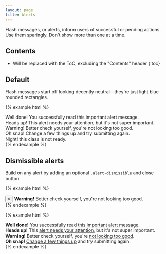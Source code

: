 ```yaml
---
layout: page
title: Alerts
---
```


Flash messages, or alerts, inform users of successful or pending actions. Use them sparingly. Don't show more than one at a time.

## Contents

* Will be replaced with the ToC, excluding the "Contents" header
{:toc}

## Default

Flash messages start off looking decently neutral—they're just light blue rounded rectangles.

{% example html %}
<div class="alert alert-success" role="alert">
  Well done! You successfully read this important alert message.
</div>
<div class="alert alert-info" role="alert">
  Heads up! This alert needs your attention, but it's not super important.
</div>
<div class="alert alert-warning" role="alert">
  Warning! Better check yourself, you're not looking too good.
</div>
<div class="alert alert-danger" role="alert">
  Oh snap! Change a few things up and try submitting again.
</div>
<div class="alert alert-dark" role="alert">
  Night! this class is not ready.
</div>
{% endexample %}

## Dismissible alerts

Build on any alert by adding an optional `.alert-dismissible` and close button.

{% example html %}
<div class="alert alert-warning alert-dismissible" role="alert">
  <button type="button" class="close" data-dismiss="alert" aria-label="Close"><span aria-hidden="true">&times;</span></button>
  <strong>Warning!</strong> Better check yourself, you're not looking too good.
</div>
{% endexample %}


{% example html %}
<div class="alert alert-success" role="alert">
  <strong>Well done!</strong> You successfully read <a href="#" class="alert-link">this important alert message</a>.
</div>
<div class="alert alert-info" role="alert">
  <strong>Heads up!</strong> This <a href="#" class="alert-link">alert needs your attention</a>, but it's not super important.
</div>
<div class="alert alert-warning" role="alert">
  <strong>Warning!</strong> Better check yourself, you're <a href="#" class="alert-link">not looking too good</a>.
</div>
<div class="alert alert-danger" role="alert">
  <strong>Oh snap!</strong> <a href="#" class="alert-link">Change a few things up</a> and try submitting again.
</div>
{% endexample %}
